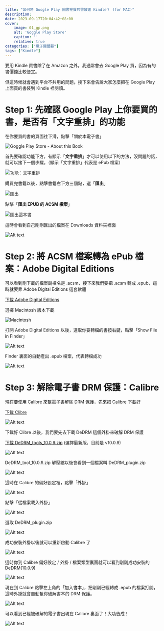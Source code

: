 ```yaml
---
title: "如何將 Google Play 圖書裡買的書放進 Kindle？ (for MAC)"
description: 
date: 2023-09-17T20:04:42+08:00
cover:
    image: 01_gp.png
    alt: 'Goggle Play Store'
    caption: ''
    relative: true
categories: ["電子閱讀器"]
tags: ["Kindle"]
---
```


要用 Kindle 買書除了在 Amazon 之外，我通常會去 Google Play 買，因為有的書價錢比較便宜。

但這時候就會遇到平台不共用的問題，接下來會告訴大家怎麼把在 Google Play 上面買的書裝到 Kindle 裡閱讀。

# Step 1: 先確認 Google Play 上你要買的書，是否有「文字重排」的功能
在你要買的書的頁面往下滑，點擊「關於本電子書」

![Goggle Play Store - About this Book](02_gp.png)

首先要確認功能下方，有顯示「**文字重排**」才可以使用以下的方法，沒問題的話，就可以接下一個步驟。（顯示「文字重排」代表是 ePub 檔案）

![功能：文字重排](03_gp.png)

購買完書籍以後，點擊書籍右下方三個點，選「**匯出**」

![匯出](04_gp.png)

點擊「**匯出 EPUB 的 ACSM 檔案**」

![匯出這本書](05_gp.png)

這時會看到自己剛剛匯出的檔案在 Downloads 資料夾裡面

![Alt text](06_gp.png)

# Step 2: 將 ACSM 檔案轉為 ePub 檔案：Adobe Digital Editions
可以看到剛下載的檔案副檔名是 .acsm，接下來我們要把 .acsm 轉成 .epub，這時就要靠 Adobe Digital Editions 這套軟體

[下載 Adobe Digital Editions](https://www.adobe.com/tw/solutions/ebook/digital-editions/download.html)

選擇 Macintosh 版本下載

![Macintosh](07_gp.png)

打開 Adobe Digital Editions 以後，選取你要轉檔的書按右鍵，點擊「Show File in Finder」

![Alt text](08_gp.png)

Finder 裏面的自動產出 .epub 檔案，代表轉檔成功

![Alt text](09_gp.png)

# Step 3: 解除電子書 DRM 保護：Calibre

現在要使用 Calibre 來幫電子書解除 DRM 保護，先來把 Calibre 下載好

[下載 Clibre](https://calibre-ebook.com/download)

![Alt text](10_gp.png)

下載好 Clibre 以後，我們要先去下載 DeDRM 這個外掛來破解 DRM 保護

[下載 DeDRM_tools_10.0.9.zip](https://github.com/noDRM/DeDRM_tools/releases) (選擇最新版，目前是 v10.0.9)

![Alt text](11_gp.png)

DeDRM_tool_10.0.9.zip 解壓縮以後會看到一個檔案叫 DeDRM_plugin.zip

![Alt text](12_gp.png)

這時在 Calibre 的偏好設定裡，點擊「外掛」

![Alt text](13_gp.png)

點擊「從檔案載入外掛」

![Alt text](14_gp.png)

選取 DeDRM_plugin.zip

![Alt text](15_gp.png)

成功安裝外掛以後就可以重新啟動 Calibre 了

![Alt text](16_gp.png)

這時你到 Calibre 偏好設定 / 外掛 / 檔案類型裏面就可以看到剛剛成功安裝的 DeDRM(10.0.9)

![Alt text](17_gp.png)

現在到 Calibre 點擊左上角的「加入書本」，把剛剛已經轉成 .epub 的檔案打開，這時外掛就會自動幫你破解書本的 DRM 保護。

![Alt text](18_gp.png)

可以看到已經被破解的電子書出現在 Calibre 裏面了！大功告成！

![Alt text](19_gp.png)